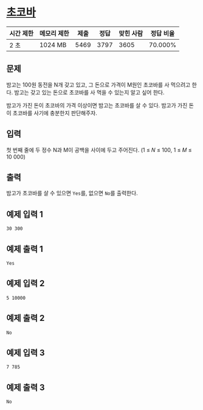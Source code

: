 # [초코바](https://www.acmicpc.net/problem/27959)

| 시간 제한 | 메모리 제한 | 제출 | 정답 | 맞힌 사람 | 정답 비율 |
| --- | --- | --- | --- | --- | --- |
| 2 초 | 1024 MB | 5469 | 3797 | 3605 | 70.000% |

## 문제

밤고는 100원 동전을 N개 갖고 있고, 그 돈으로 가격이 M원인 초코바를 사 먹으려고 한다. 밤고는 갖고 있는 돈으로 초코바를 사 먹을 수 있는지 알고 싶어 한다.

밤고가 가진 돈이 초코바의 가격 이상이면 밤고는 초코바를 살 수 있다. 밤고가 가진 돈이 초코바를 사기에 충분한지 판단해주자.

## 입력

첫 번째 줄에 두 정수 N과 M이 공백을 사이에 두고 주어진다. (1 ≤ 𝑁 ≤ 100, 1 ≤ 𝑀 ≤ 10 000)

## 출력

밤고가 초코바를 살 수 있으면 `Yes`를, 없으면 `No`를 출력한다.

## 예제 입력 1

```
30 300

```

## 예제 출력 1

```
Yes

```

## 예제 입력 2

```
5 10000

```

## 예제 출력 2

```
No

```

## 예제 입력 3

```
7 785

```

## 예제 출력 3

```
No
```
